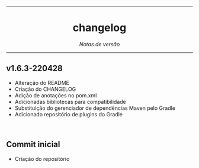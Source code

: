 <hr>
<h1 align="center">changelog</h1>
<p align=center><i align="center">Notas de versão</i></p>

<hr>

## v1.6.3-220428

- Alteração do README
- Criação do CHANGELOG
- Adição de anotações no pom.xml
- Adicionadas bibliotecas para compatibilidade
- Substituição do gerenciador de dependências Maven pelo Gradle
- Adicionado repositório de plugins do Gradle

<br>

## Commit inicial

- Criação do repositório
